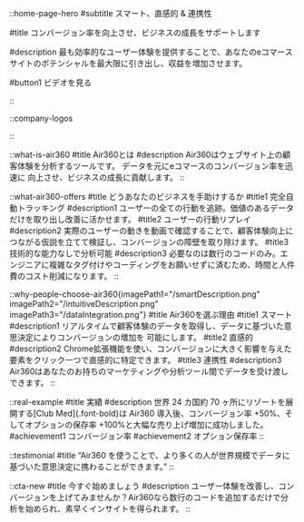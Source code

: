 ::home-page-hero
#subtitle
スマート、直感的 & 連携性

#title
コンバージョン率を向上させ、ビジネスの成長をサポートします

#description
最も効率的なユーザー体験を提供することで、あなたのeコマースサイトのポテンシャルを最大限に引き出し、収益を増加させます。

#button1
ビデオを見る

::

::company-logos

::

::what-is-air360
#title
Air360とは
#description
Air360はウェブサイト上の顧客体験を分析するツールです。 データを元にeコマースのコンバージョン率を迅速に 向上させ、ビジネスの成長に貢献します。
::

::what-air360-offers
#title
どうあなたのビジネスを手助けするか
#title1
完全自動トラッキング
#description1
ユーザーの全ての行動を追跡。価値のあるデータだけを取り出し改善に活かせます。
#title2
ユーザーの行動リプレイ
#description2
実際のユーザーの動きを動画で確認することで、顧客体験向上につながる仮説を立てて検証し、コンバージョンの障壁を取り除けます。
#title3
技術的な能力なしで分析可能
#description3
必要なのは数行のコードのみ。エンジニアに複雑なタグ付けやコーディングをお願いせずに済むため、時間と人件費のコスト削減になります。
::

::why-people-choose-air360{imagePath1="/smartDescription.png" imagePath2="/intuitiveDescription.png" imagePath3="/dataIntegration.png"}
#title
Air360を選ぶ理由
#title1
スマート
#description1
リアルタイムで顧客体験のデータを取得し、データに基づいた意思決定によりコンバージョンの増加を
可能にします。
#title2
直感的
#description2
Chrome拡張機能を使い、コンバージョンに大きく影響を与えた要素をクリック一つで直感的に特定できます。
#title3
連携性
#description3
Air360はあなたのお持ちのマーケティングや分析ツール間でデータを受け渡しできます。
::

::real-example
#title
実績
#description
世界 24 カ国約 70 ヶ所にリゾートを展開する[Club Med]{.font-bold}は Air360 導入後、コンバージョン率 +50%、そしてオプションの保存率
+100%と大幅な売り上げ増加に成功しました。
#achievement1
コンバージョン率
#achievement2
オプション保存率
::

::testimonial
#title
“Air360 を使うことで、より多くの人が世界規模でデータに基づいた意思決定に携わることができます。”
::

::cta-new
#title
今すぐ始めましょう
#description
ユーザー体験を改善し、コンバージョンを上げてみませんか？Air360なら数行のコードを追加するだけで分析を始められ、素早くインサイトを得られます。
::
